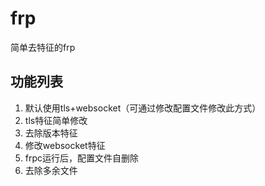# frp
简单去特征的frp

## 功能列表
1. 默认使用tls+websocket（可通过修改配置文件修改此方式）
2. tls特征简单修改
3. 去除版本特征
4. 修改websocket特征
5. frpc运行后，配置文件自删除
6. 去除多余文件
